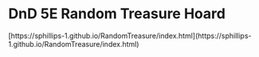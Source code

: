 
<h1>DnD 5E Random Treasure Hoard</h1>
[https://sphillips-1.github.io/RandomTreasure/index.html](https://sphillips-1.github.io/RandomTreasure/index.html)

